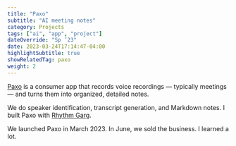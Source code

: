 ```yaml
---
title: "Paxo"
subtitle: "AI meeting notes"
category: Projects
tags: ["ai", "app", "project"]
dateOverride: "Sp ’23"
date: 2023-03-24T17:14:47-04:00
highlightSubtitle: true
showRelatedTag: paxo
weight: 2
---
```


[Paxo](https://paxo.ai) is a consumer app that records voice recordings — typically meetings — and turns them into organized, detailed notes.

We do speaker identification, transcript generation, and Markdown notes. I built Paxo with [Rhythm Garg](https://rhythmgarg.com).

We launched Paxo in March 2023. In June, we sold the business. I learned a lot.